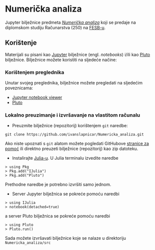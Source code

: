 # Numerička analiza

Jupyter bilježnice predmeta _[Numerička analiza](https://nastava.fesb.unist.hr/nastava/predmeti/8183)_ koji se predaje na diplomskom studiju Računarstva (250) na [FESB-u](https://www.fesb.unist.hr/).

## Korištenje

Materijali su pisani kao [Jupyter](http://jupyter.org/) bilježnice (engl. _notebooks_) i/ili kao [Pluto](https://github.com/fonsp/Pluto.jl) bilježnice. Bilježnice možete koristiti na sljedeće načine:

### Korištenjem preglednika
Unutar svojeg preglednika, bilježnice možete pregledati na sljedećim poveznicama:
* [Jupyter notebook viewer](http://nbviewer.ipython.org/url/github.com/ivanslapnicar/Numericka_analiza/tree/master/src/)
* [Pluto](http://htmlpreview.github.io/?https://github.com/ivanslapnicar/Numericka_analiza/blob/master/html/index.html)

###  Lokalno preuzimanje i izvršavanje na vlastitom računalu
* Preuzmite bilježnice (repozitorij) korištenjem `git` naredbe:
```
git clone https://github.com/ivanslapnicar/Numericka_analiza.git
```
Ako niste upoznati s `git` alatom možete pogledati GitHubove [stranice za pomoć](https://help.github.com/articles/set-up-git/) ili direktno preuzeti bilježnice (repozitorij) kao zip datoteku.
* Instalirajte [Julia-u](https://julialang.org/downloads/). U Julia terminalu izvedite naredbe
```
> using Pkg
> Pkg.add("IJulia")
> Pkg.add("Pluto")
```
Prethodne naredbe je potrebno izvršiti samo jednom.
* Server Jupyter bilježnica se pokreće pomoću naredbi
```
> using IJulia
> notebook(detached=true)
```
a server Pluto bilježnica se pokreće pomoću naredbi
```
> using Pluto
> Pluto.run()
```

Sada možete izvršavati bilježnice koje se nalaze u direktoriju `Numericka_analiza/src`

